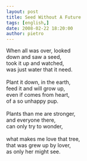 ```yaml
---
layout: post
title: Seed Without A Future
tags: [english,]
date: 2008-02-22 18:20:00
author: pietro
---
```

When all was over, looked<br/>down and saw a seed,<br/>took it up and watched,<br/>was just water that it need.<br/><br/>Plant it down, in the earth,<br/>feed it and will grow up,<br/>even if comes from heart,<br/>of a so unhappy pup.<br/><br/>Plants than me are stronger,<br/>and everyone there,<br/>can only try to wonder,<br/><br/>what makes me love that tree,<br/>that was grew up by lover,<br/>as only her might see.
